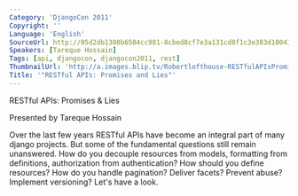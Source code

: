 ```yaml
---
Category: 'DjangoCon 2011'
Copyright: ''
Language: 'English'
SourceUrl: http://05d2db1380b6504cc981-8cbed8cf7e3a131cd8f1c3e383d10041.r93.cf2.rackcdn.com/djangocon-2011/94_restful-apis-promises-and-lies.m4v
Speakers: [Tareque Hossain]
Tags: [api, djangocon, djangocon2011, rest]
ThumbnailUrl: 'http://a.images.blip.tv/Robertlofthouse-RESTfulAPIsPromisesLies340-439.jpg'
Title: '"RESTful APIs: Promises and Lies"'
---
```

RESTful APIs: Promises & Lies

Presented by Tareque Hossain

Over the last few years RESTful APIs have become an integral part of many
django projects. But some of the fundamental questions still remain
unanswered. How do you decouple resources from models, formatting from
definitions, authorization from authentication? How should you define
resources? How do you handle pagination? Deliver facets? Prevent abuse?
Implement versioning? Let's have a look.


